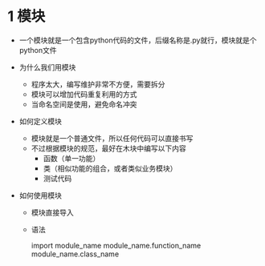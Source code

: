 # 1 模块
- 一个模块就是一个包含python代码的文件，后缀名称是.py就行，模块就是个python文件
- 为什么我们用模块
  - 程序太大，编写维护非常不方便，需要拆分
  - 模块可以增加代码重复利用的方式
  - 当命名空间是使用，避免命名冲突
- 如何定义模块
  - 模块就是一个普通文件，所以任何代码可以直接书写
  - 不过根据模块的规范，最好在木块中编写以下内容
    - 函数（单一功能）
    - 类（相似功能的组合，或者类似业务模块）
    - 测试代码
    
- 如何使用模块
  - 模块直接导入
  - 语法
  
      import module_name
      module_name.function_name
      module_name.class_name